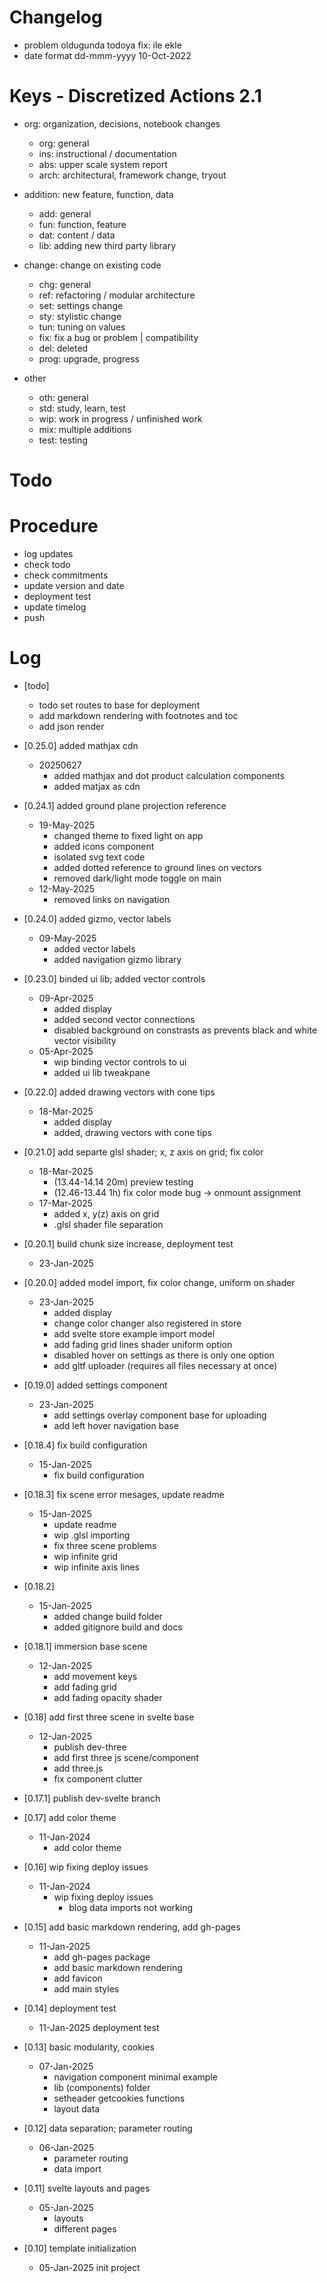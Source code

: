 # Changelog
- problem oldugunda todoya fix: ile ekle
- date format dd-mmm-yyyy 10-Oct-2022

# Keys - Discretized Actions 2.1
- org: organization, decisions, notebook changes
    - org: general
    - ins: instructional / documentation
    - abs: upper scale system report
    - arch: architectural, framework change, tryout

- addition: new feature, function, data
    - add: general
    - fun: function, feature
    - dat: content / data
    - lib: adding new third party library

- change: change on existing code
    - chg: general
    - ref: refactoring / modular architecture
    - set: settings change
    - sty: stylistic change
    - tun: tuning on values
    - fix: fix a bug or problem | compatibility
    - del: deleted
    - prog: upgrade, progress

- other
    - oth: general
    - std: study, learn, test
    - wip: work in progress / unfinished work
    - mix: multiple additions
    - test: testing

# Todo

# Procedure
- log updates
- check todo
- check commitments
- update version and date
- deployment test
- update timelog
- push

# Log 
- [todo]
    - todo set routes to base for deployment
    - add markdown rendering with footnotes and toc
    - add json render

- [0.25.0] added mathjax cdn
    - 20250627
        - added mathjax and dot product calculation components
        - added matjax as cdn

- [0.24.1] added ground plane projection reference
    - 19-May-2025
        - changed theme to fixed light on app
        - added icons component
        - isolated svg text code
        - added dotted reference to ground lines on vectors
        - removed dark/light mode toggle on main
    - 12-May-2025
        - removed links on navigation

- [0.24.0] added gizmo, vector labels
    - 09-May-2025
        - added vector labels
        - added navigation gizmo library

- [0.23.0] binded ui lib; added vector controls
    - 09-Apr-2025
        - added display
        - added second vector connections
        - disabled background on constrasts as prevents black and white vector visibility
    - 05-Apr-2025
        - wip binding vector controls to ui
        - added ui lib tweakpane

- [0.22.0] added drawing vectors with cone tips
    - 18-Mar-2025
        - added display
        - added, drawing vectors with cone tips

- [0.21.0] add separte glsl shader; x, z axis on grid; fix color
    - 18-Mar-2025
        - (13.44-14.14 20m) preview testing
        - (12.46-13.44 1h) fix color mode bug -> onmount assignment
    - 17-Mar-2025
        - added x, y(z) axis on grid
        - .glsl shader file separation

- [0.20.1] build chunk size increase, deployment test
    - 23-Jan-2025

- [0.20.0] added model import, fix color change, uniform on shader
    - 23-Jan-2025
        - added display
        - change color changer also registered in store
        - add svelte store example import model
        - add fading grid lines shader uniform option
        - disabled hover on settings as there is only one option
        - add gltf uploader (requires all files necessary at once)

- [0.19.0] added settings component
    - 23-Jan-2025
        - add settings overlay component base for uploading
        - add left hover navigation base

- [0.18.4] fix build configuration
    - 15-Jan-2025
        - fix build configuration

- [0.18.3] fix scene error mesages, update readme
    - 15-Jan-2025
        - update readme
        - wip .glsl importing
        - fix three scene problems
        - wip infinite grid
        - wip infinite axis lines

- [0.18.2]
    - 15-Jan-2025 
        - added change build folder
        - added gitignore build and docs

- [0.18.1] immersion base scene
    - 12-Jan-2025
        - add movement keys
        - add fading grid
        - add fading opacity shader

- [0.18] add first three scene in svelte base
    - 12-Jan-2025 
        - publish dev-three
        - add first three js scene/component
        - add three.js
        - fix component clutter

- [0.17.1] publish dev-svelte branch

- [0.17] add color theme
    - 11-Jan-2024
        - add color theme

- [0.16] wip fixing deploy issues
    - 11-Jan-2024
        - wip fixing deploy issues
            - blog data imports not working

- [0.15] add basic markdown rendering, add gh-pages
    - 11-Jan-2025
        - add gh-pages package
        - add basic markdown rendering
        - add favicon
        - add main styles

- [0.14] deployment test
    - 11-Jan-2025 deployment test

- [0.13] basic modularity, cookies
    - 07-Jan-2025
        - navigation component minimal example
        - lib (components) folder
        - setheader getcookies functions
        - layout data 

- [0.12] data separation; parameter routing
    - 06-Jan-2025
        - parameter routing
        - data import

- [0.11] svelte layouts and pages
    - 05-Jan-2025 
        - layouts
        - different pages

- [0.10] template initialization
    - 05-Jan-2025 init project
